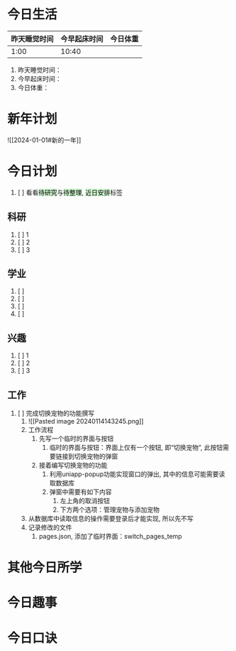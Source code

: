 
# 今日生活

| 昨天睡觉时间 | 今早起床时间 | 今日体重 |
| ---- | ---- | ---- |
| 1:00 | 10:40 |  |

1. 昨天睡觉时间：
2. 今早起床时间：
3. 今日体重：

# 新年计划

![[2024-01-01#新的一年]]

# 今日计划

1. [ ] 看看<mark style="background: #BBFABBA6;">待研究</mark>与<mark style="background: #BBFABBA6;">待整理</mark>,  <mark style="background: #BBFABBA6;">近日安排</mark>标签

## 科研

1. [ ] 1
2. [ ] 2
3. [ ] 3 

## 学业

1. [ ] 
2. [ ] 
3. [ ] 
4. [ ] 

## 兴趣

1. [ ] 1
2. [ ] 2
3. [ ] 3 


## 工作

1. [ ] 完成切换宠物的功能撰写
	1. ![[Pasted image 20240114143245.png]]
	2. 工作流程
		1. 先写一个临时的界面与按钮
			1. 临时的界面与按钮：界面上仅有一个按钮, 即“切换宠物”, 此按钮需要链接到切换宠物的弹窗
		2. 接着编写切换宠物的功能
			1. 利用uniapp-popup功能实现窗口的弹出, 其中的信息可能需要读取数据库
			2. 弹窗中需要有如下内容
				1. 左上角的取消按钮
				2. 下方两个选项：管理宠物与添加宠物
	3. 从数据库中读取信息的操作需要登录后才能实现, 所以先不写
	4. 记录修改的文件
		1. pages.json, 添加了临时界面：switch_pages_temp

# 其他今日所学



# 今日趣事



# 今日口诀


